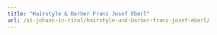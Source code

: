 ```yaml
---
title: "Hairstyle & Barber Franz Josef Eberl"
url: /st-johann-in-tirol/hairstyle-und-barber-franz-josef-eberl/
---
```

